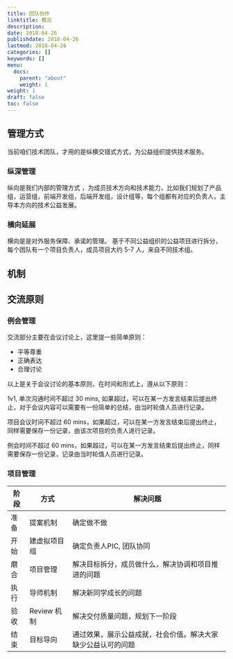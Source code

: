 ```yaml
---
title: 团队协作
linktitle: 概览
description: 
date: 2018-04-26
publishdate: 2018-04-26
lastmod: 2018-04-26
categories: []
keywords: []
menu:
  docs:
    parent: "about"
    weight: 1
weight: 1
draft: false
toc: false
---
```


## 管理方式

当前咱们技术团队，才用的是纵横交错式方式，为公益组织提供技术服务。

### 纵深管理

纵向是我们内部的管理方式
，为成员技术方向和技术能力，比如我们规划了产品组，运营组，前端开发组，后端开发组，设计组等，每个组都有对应的负责人，主导本方向的技术公益发展。

### 横向延展

横向是是对外服务保障、承诺的管理。 基于不同公益组织的公益项目进行拆分，每个团队有一个项目负责人，成员项目大约 5-7 人，来自不同技术组。


## 机制

## 交流原则

### 例会管理

交流部分主要在会议讨论上，这里提一些简单原则：

- 平等尊重
- 正确表达
- 合理讨论

以上是关于会议讨论的基本原则，在时间和形式上，遵从以下原则：

1v1, 单次沟通时间不超过 30 mins, 如果超过，可以在某一方发言结束后提出终止，对于会议内容可以需要有一份简单的总结，由当时轮值人员进行记录。

项目会议时间不超过 60 mins，如果超过，可以在某一方发言结束后提出终止，同样需要保存一份记录，由该次项目的负责人进行记录。

例会时间不超过 60 mins，如果超过，可以在某一方发言结束后提出终止，同样需要保存一份记录，记录由当时轮值人员进行记录。


### 项目管理

|阶段 |方式|  解决问题 |
|----| --- | --- |
| 准备 | 提案机制 | 确定做不做 |
| 开始 | 建虚拟项目组 | 确定负责人PIC, 团队协同 |
| 磨合 | 项目管理 | 解决目标拆分，成员做什么，解决协调和项目推进的问题  |
| 执行 | 导师机制 | 解决新同学成长的问题 |
| 验收 | Review 机制   |  解决交付质量问题，规划下一阶段 |
| 结束 | 目标导向 | 通过效果，展示公益成就，社会价值。解决大家缺少公益认可的问题 |
